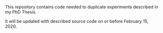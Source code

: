 This repository contains code needed to duplicate experiments described in my PhD Thesis. 

It will be updated with described source code on or before February 15, 2020. 
